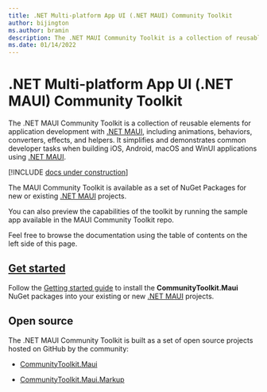 ```yaml
---
title: .NET Multi-platform App UI (.NET MAUI) Community Toolkit
author: bijington
ms.author: bramin
description: The .NET MAUI Community Toolkit is a collection of reusable elements for application development with .NET MAUI, including animations, behaviors, converters, effects, and helpers.
ms.date: 01/14/2022
---
```


# .NET Multi-platform App UI (.NET MAUI) Community Toolkit

The .NET MAUI Community Toolkit is a collection of reusable elements for application development with [.NET MAUI][maui-url], including animations, behaviors, converters, effects, and helpers. It simplifies and demonstrates common developer tasks when building iOS, Android, macOS and WinUI applications using [.NET MAUI][maui-url].

[!INCLUDE [docs under construction](includes/preview-note.md)]

The MAUI Community Toolkit is available as a set of NuGet Packages for new or existing [.NET MAUI][maui-url] projects.

You can also preview the capabilities of the toolkit by running the sample app available in the MAUI Community Toolkit repo.

Feel free to browse the documentation using the table of contents on the left side of this page.

[maui-url]: /dotnet/maui/ "Microsoft .NET MAUI documentation"

## [Get started][get-started]

Follow the [Getting started guide][get-started] to install the **CommunityToolkit.Maui** NuGet packages into your existing or new [.NET MAUI][maui-url] projects.

[get-started]: get-started.md "Getting started guide"

## Open source

The .NET MAUI Community Toolkit is built as a set of open source projects hosted on GitHub by the community:

- [CommunityToolkit.Maui](https://github.com/CommunityToolkit/Maui)

- [CommunityToolkit.Maui.Markup](https://github.com/CommunityToolkit/Maui.Markup)

